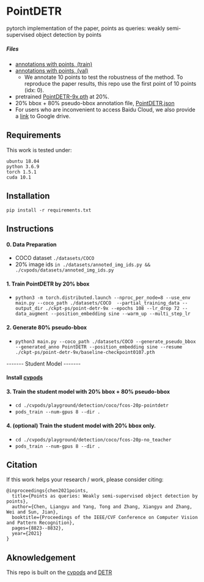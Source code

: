 # PointDETR
pytorch implementation of the paper, points as queries: weakly semi-supervised object detection by points

    
##### Files
* [annotations with points, (train)](https://pan.baidu.com/s/1BMrEmZhZ356UKkfi6u0ylQ?pwd=jj2o)
* [annotations with points, (val)](https://pan.baidu.com/s/1hGBYMbUQu8svcWL_JooXxw?pwd=rcvl)
    * We annotate 10 points to test the robustness of the method. To reproduce the paper results, this repo use the first point of 10 points (idx: 0).
* pretrained [PointDETR-9x.pth](https://pan.baidu.com/s/1xMZVK67Tl57bN5GOaTLSFQ?pwd=bo7k) at 20%.
* 20% bbox + 80% pseudo-bbox annotation file, [PointDETR.json](https://pan.baidu.com/s/1EPXFptsugxLNdaQ3fLylLA?pwd=r5h8)
* For users who are inconvenient to access Baidu Cloud, we also provide a [link](https://drive.google.com/drive/folders/1zUz3gdR4grmyG9ZuTj5YpBGPMnuAItE0?usp=share_link) to Google drive.

## Requirements
This work is tested under:
```
ubuntu 18.04
python 3.6.9
torch 1.5.1
cuda 10.1
```

## Installation
```
pip install -r requirements.txt
```
## Instructions

#### 0. Data Preparation
* COCO dataset ```./datasets/COCO``` 
* 20% image ids ```in ./datasets/annoted_img_ids.py && ./cvpods/datasets/annoted_img_ids.py``` 

#### 1. Train PointDETR by 20% bbox
* ```python3 -m torch.distributed.launch --nproc_per_node=8 --use_env main.py --coco_path ./datasets/COCO  --partial_training_data --output_dir ./ckpt-ps/point-detr-9x --epochs 108 --lr_drop 72 --data_augment --position_embedding sine --warm_up --multi_step_lr```

#### 2. Generate 80% pseudo-bbox 
* ```python3 main.py --coco_path ./datasets/COCO --generate_pseudo_bbox --generated_anno PointDETR --position_embedding sine --resume ./ckpt-ps/point-detr-9x/baseline-checkpoint0107.pth```

-------  Student Model -------
#### Install [cvpods](https://github.com/Megvii-BaseDetection/cvpods)

#### 3. Train the student model with 20% bbox + 80% pseudo-bbox
* ```cd ./cvpods/playground/detection/coco/fcos-20p-pointdetr```
* ``` pods_train --num-gpus 8 --dir . ```

#### 4. (optional) Train the student model with 20% bbox only. 
* ```cd ./cvpods/playground/detection/coco/fcos-20p-no_teacher```
* ``` pods_train --num-gpus 8 --dir . ```

## Citation
If this work helps your research / work, please consider citing:
```
@inproceedings{chen2021points,
  title={Points as queries: Weakly semi-supervised object detection by points},
  author={Chen, Liangyu and Yang, Tong and Zhang, Xiangyu and Zhang, Wei and Sun, Jian},
  booktitle={Proceedings of the IEEE/CVF Conference on Computer Vision and Pattern Recognition},
  pages={8823--8832},
  year={2021}
}
```

## Aknowledgement
This repo is built on the [cvpods](https://github.com/Megvii-BaseDetection/cvpods) and [DETR](https://github.com/facebookresearch/detr/)
